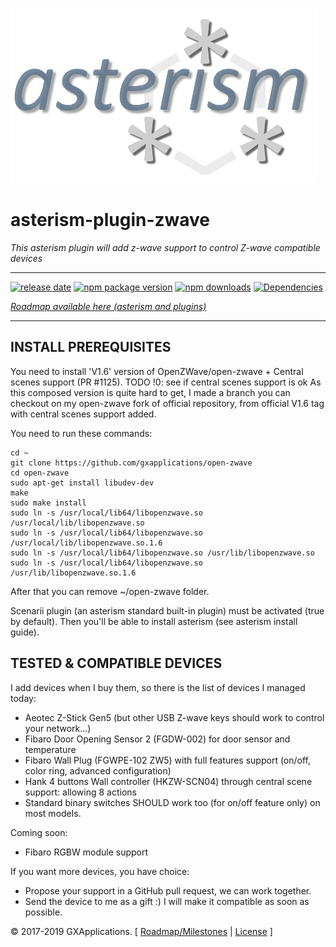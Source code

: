 ![asterism-logo](https://raw.githubusercontent.com/gxapplications/asterism/master/doc/asterism-text.png)

# asterism-plugin-zwave

_This asterism plugin will add z-wave support to control Z-wave compatible devices_

---

[![release date](https://img.shields.io/github/release-date/gxapplications/asterism-plugin-zwave.svg)](https://github.com/gxapplications/asterism-plugin-zwave/releases)
[![npm package version](https://badge.fury.io/js/asterism-plugin-zwave.svg?logo=npm)](https://www.npmjs.com/package/asterism-plugin-zwave)
[![npm downloads](https://img.shields.io/npm/dt/asterism-plugin-zwave.svg?logo=npm&label=npm%20downloads)](https://www.npmjs.com/package/asterism-plugin-zwave)
[![Dependencies](https://david-dm.org/gxapplications/asterism-plugin-zwave/status.svg?logo=dependabot)](https://david-dm.org/gxapplications/asterism-plugin-zwave)

_[Roadmap available here (asterism and plugins)](https://github.com/gxapplications/asterism/milestones?direction=asc&sort=due_date&state=open)_

---

## INSTALL PREREQUISITES

You need to install 'V1.6' version of OpenZWave/open-zwave + Central scenes support (PR #1125). TODO !0: see if central scenes support is ok
As this composed version is quite hard to get, I made a branch you can checkout on my open-zwave
fork of official repository, from official V1.6 tag with central scenes support added.

You need to run these commands:

```
cd ~
git clone https://github.com/gxapplications/open-zwave
cd open-zwave
sudo apt-get install libudev-dev
make
sudo make install
sudo ln -s /usr/local/lib64/libopenzwave.so /usr/local/lib/libopenzwave.so
sudo ln -s /usr/local/lib64/libopenzwave.so /usr/local/lib/libopenzwave.so.1.6
sudo ln -s /usr/local/lib64/libopenzwave.so /usr/lib/libopenzwave.so
sudo ln -s /usr/local/lib64/libopenzwave.so /usr/lib/libopenzwave.so.1.6
```

After that you can remove ~/open-zwave folder.

Scenarii plugin (an asterism standard built-in plugin) must be activated (true by default).
Then you'll be able to install asterism (see asterism install guide).


## TESTED & COMPATIBLE DEVICES

I add devices when I buy them, so there is the list of devices I managed today:
- Aeotec Z-Stick Gen5 (but other USB Z-wave keys should work to control your network...)
- Fibaro Door Opening Sensor 2 (FGDW-002) for door sensor and temperature
- Fibaro Wall Plug (FGWPE-102 ZW5) with full features support (on/off, color ring, advanced configuration)
- Hank 4 buttons Wall controller (HKZW-SCN04) through central scene support: allowing 8 actions
- Standard binary switches SHOULD work too (for on/off feature only) on most models.

Coming soon:
- Fibaro RGBW module support

If you want more devices, you have choice:
- Propose your support in a GitHub pull request, we can work together.
- Send the device to me as a gift :) I will make it compatible as soon as possible.

:copyright: 2017-2019 GXApplications. [ [Roadmap/Milestones](https://github.com/gxapplications/asterism/milestones?direction=asc&sort=due_date&state=open) | [License](https://github.com/gxapplications/asterism-plugin-zwave/blob/master/LICENSE.md) ]
